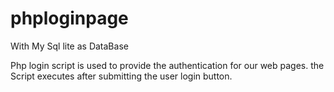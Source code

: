 # phploginpage
With My Sql lite as DataBase 

Php login script is used to provide the authentication for our web pages. the Script executes after submitting the user login button.
